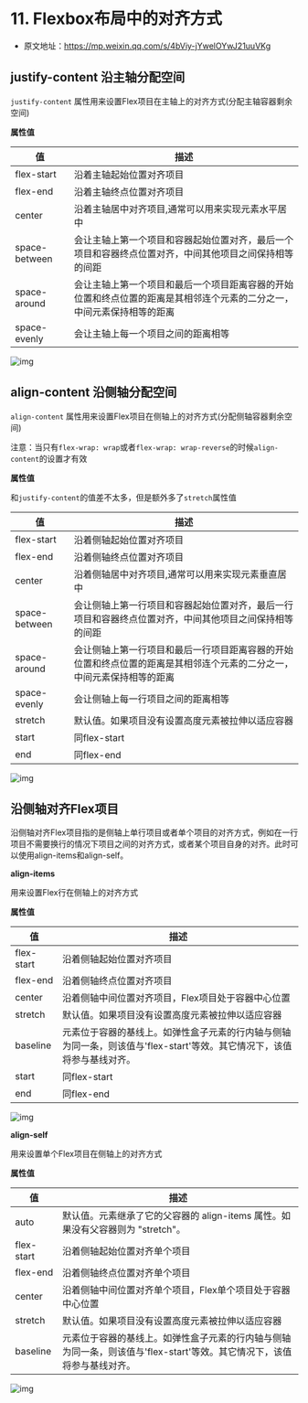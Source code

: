 # 11. Flexbox布局中的对齐方式

- 原文地址：https://mp.weixin.qq.com/s/4bViy-jYwelOYwJ21uuVKg



## **justify-content 沿主轴分配空间**

`justify-content` 属性用来设置Flex项目在主轴上的对齐方式(分配主轴容器剩余空间)

**属性值**

| 值            | 描述                                                         |
| ------------- | ------------------------------------------------------------ |
| flex-start    | 沿着主轴起始位置对齐项目                                     |
| flex-end      | 沿着主轴终点位置对齐项目                                     |
| center        | 沿着主轴居中对齐项目,通常可以用来实现元素水平居中            |
| space-between | 会让主轴上第一个项目和容器起始位置对齐，最后一个项目和容器终点位置对齐，中间其他项目之间保持相等的间距 |
| space-around  | 会让主轴上第一个项目和最后一个项目距离容器的开始位置和终点位置的距离是其相邻连个元素的二分之一，中间元素保持相等的距离 |
| space-evenly  | 会让主轴上每一个项目之间的距离相等                           |

![img](/images/css/node/n10086.png)



## align-content 沿侧轴分配空间

`align-content` 属性用来设置Flex项目在侧轴上的对齐方式(分配侧轴容器剩余空间)

注意：当只有`flex-wrap: wrap`或者`flex-wrap: wrap-reverse`的时候`align-content`的设置才有效

**属性值**

和`justify-content`的值差不太多，但是额外多了`stretch`属性值

| 值            | 描述                                                         |
| ------------- | ------------------------------------------------------------ |
| flex-start    | 沿着侧轴起始位置对齐项目                                     |
| flex-end      | 沿着侧轴终点位置对齐项目                                     |
| center        | 沿着侧轴居中对齐项目,通常可以用来实现元素垂直居中            |
| space-between | 会让侧轴上第一行项目和容器起始位置对齐，最后一行项目和容器终点位置对齐，中间其他项目之间保持相等的间距 |
| space-around  | 会让侧轴上第一行项目和最后一行项目距离容器的开始位置和终点位置的距离是其相邻连个元素的二分之一，中间元素保持相等的距离 |
| space-evenly  | 会让侧轴上每一行项目之间的距离相等                           |
| stretch       | 默认值。如果项目没有设置高度元素被拉伸以适应容器             |
| start         | 同flex-start                                                 |
| end           | 同flex-end                                                   |

![img](/images/css/node/n10087.webp)



## 沿侧轴对齐Flex项目

沿侧轴对齐Flex项目指的是侧轴上单行项目或者单个项目的对齐方式，例如在一行项目不需要换行的情况下项目之间的对齐方式，或者某个项目自身的对齐。此时可以使用align-items和align-self。

**align-items**

用来设置Flex行在侧轴上的对齐方式

**属性值**

| 值         | 描述                                                         |
| ---------- | ------------------------------------------------------------ |
| flex-start | 沿着侧轴起始位置对齐项目                                     |
| flex-end   | 沿着侧轴终点位置对齐项目                                     |
| center     | 沿着侧轴中间位置对齐项目，Flex项目处于容器中心位置           |
| stretch    | 默认值。如果项目没有设置高度元素被拉伸以适应容器             |
| baseline   | 元素位于容器的基线上。如弹性盒子元素的行内轴与侧轴为同一条，则该值与'flex-start'等效。其它情况下，该值将参与基线对齐。 |
| start      | 同flex-start                                                 |
| end        | 同flex-end                                                   |

![img](/images/css/node/n10088.webp)

**align-self**

用来设置单个Flex项目在侧轴上的对齐方式

**属性值**

| 值         | 描述                                                         |
| ---------- | ------------------------------------------------------------ |
| auto       | 默认值。元素继承了它的父容器的 align-items 属性。如果没有父容器则为 "stretch"。 |
| flex-start | 沿着侧轴起始位置对齐单个项目                                 |
| flex-end   | 沿着侧轴终点位置对齐单个项目                                 |
| center     | 沿着侧轴中间位置对齐单个项目，Flex单个项目处于容器中心位置   |
| stretch    | 默认值。如果项目没有设置高度元素被拉伸以适应容器             |
| baseline   | 元素位于容器的基线上。如弹性盒子元素的行内轴与侧轴为同一条，则该值与'flex-start'等效。其它情况下，该值将参与基线对齐。 |

![img](/images/css/node/n10089.webp)


